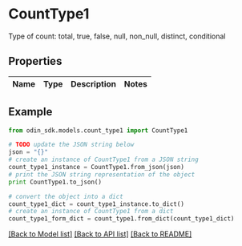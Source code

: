 # CountType1

Type of count: total, true, false, null, non_null, distinct, conditional

## Properties

Name | Type | Description | Notes
------------ | ------------- | ------------- | -------------

## Example

```python
from odin_sdk.models.count_type1 import CountType1

# TODO update the JSON string below
json = "{}"
# create an instance of CountType1 from a JSON string
count_type1_instance = CountType1.from_json(json)
# print the JSON string representation of the object
print CountType1.to_json()

# convert the object into a dict
count_type1_dict = count_type1_instance.to_dict()
# create an instance of CountType1 from a dict
count_type1_form_dict = count_type1.from_dict(count_type1_dict)
```
[[Back to Model list]](../README.md#documentation-for-models) [[Back to API list]](../README.md#documentation-for-api-endpoints) [[Back to README]](../README.md)


